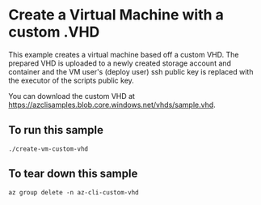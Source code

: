 # Create a Virtual Machine with a custom .VHD

This example creates a virtual machine based off a custom VHD. The prepared VHD is uploaded to a 
newly created storage account and container and the VM user's (deploy user) ssh public key is 
replaced with the executor of the scripts public key.

You can download the custom VHD at https://azclisamples.blob.core.windows.net/vhds/sample.vhd.

## To run this sample
`./create-vm-custom-vhd`

## To tear down this sample
`az group delete -n az-cli-custom-vhd`